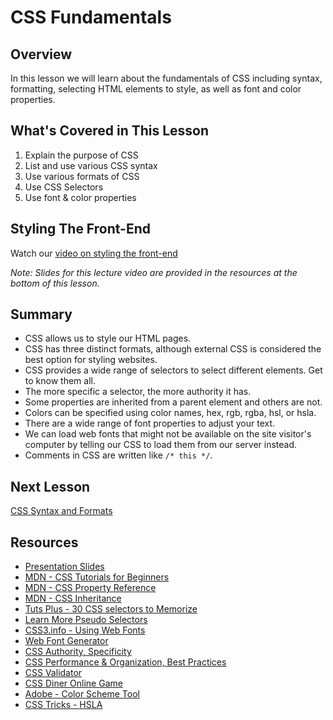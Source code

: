 # CSS Fundamentals

## Overview

In this lesson we will learn about the fundamentals of CSS including syntax, formatting, selecting HTML elements to style, as well as font and color properties. 

## What's Covered in This Lesson 

1. Explain the purpose of CSS
1. List and use various CSS syntax
2. Use various formats of CSS
3. Use CSS Selectors
4. Use font & color properties

## Styling The Front-End

Watch our [video on styling the front-end](//www.youtube.com/embed/-k-1TU8qq0Q?rel=0)

*Note: Slides for this lecture video are provided in the resources at the bottom of this lesson.*

## Summary

- CSS allows us to style our HTML pages.
- CSS has three distinct formats, although external CSS is considered the best option for styling websites.
- CSS provides a wide range of selectors to select different elements. Get to know them all.
- The more specific a selector, the more authority it has.
- Some properties are inherited from a parent element and others are not.
- Colors can be specified using color names, hex, rgb, rgba, hsl, or hsla.
- There are a wide range of font properties to adjust your text.
- We can load web fonts that might not be available on the site visitor's computer by telling our CSS to load them from our server instead.
- Comments in CSS are written like `/* this */`.

## Next Lesson

[CSS Syntax and Formats](2.md)

## Resources

- [Presentation Slides](https://docs.google.com/presentation/d/1wTkUPKfSKt7ueUeKsZ6cYQ0RjRzpnEDLCqKKTB041P8/edit?usp=sharing)
- [MDN - CSS Tutorials for Beginners](https://developer.mozilla.org/en-US/docs/Web/Guide/CSS/Getting_started)
- [MDN - CSS Property Reference](https://developer.mozilla.org/en-US/docs/Web/CSS/Reference)
- [MDN - CSS Inheritance](https://developer.mozilla.org/en-US/docs/Web/CSS/inheritance)
- [Tuts Plus - 30 CSS selectors to Memorize](http://code.tutsplus.com/tutorials/the-30-css-selectors-you-must-memorize--net-16048)
- [Learn More Pseudo Selectors](http://css-tricks.com/pseudo-class-selectors/)
- [CSS3.info - Using Web Fonts](http://www.css3.info/preview/web-fonts-with-font-face/)
- [Web Font Generator](https://www.web-font-generator.com/)
- [CSS Authority, Specificity](https://www.youtube.com/watch?v=In78mSOHmls&feature=youtu.be)
- [CSS Performance & Organization, Best Practices](http://learn.shayhowe.com/advanced-html-css/performance-organization/)
- [CSS Validator](http://jigsaw.w3.org/css-validator/)
- [CSS Diner Online Game](http://flukeout.github.io/)
- [Adobe - Color Scheme Tool](https://color.adobe.com/create/color-wheel/)
- [CSS Tricks - HSLA](https://css-tricks.com/yay-for-hsla/)
